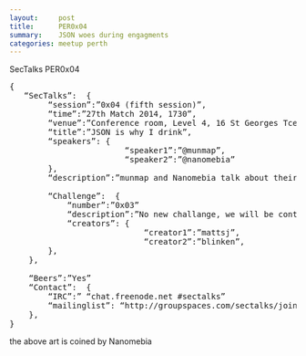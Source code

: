 ```yaml
---
layout:     post
title:      PER0x04 
summary:    JSON woes during engagments
categories: meetup perth
---
```

SecTalks PER0x04

<pre>
{
   “SecTalks”:  {
        “session”:”0x04 (fifth session)”,
        “time”:”27th Match 2014, 1730”,
        “venue”:”Conference room, Level 4, 16 St Georges Tce”,
        “title”:”JSON is why I drink”,   
        “speakers”: {
                        “speaker1”:”@munmap”,
                        “speaker2”:”@nanomebia”
        },
        “description”:”munmap and Nanomebia talk about their JSON woes during engagments”,

        “Challenge”:  {
            “number”:”0x03”
            “description”:”No new challange, we will be continuing with the previous challenge”,
            “creators”: {
                            “creator1”:”mattsj”,
                            “creator2”:”blinken”,
        },   
    },
   
    “Beers”:”Yes”
    “Contact”:  {
        “IRC”:” “chat.freenode.net #sectalks”
        “mailinglist”: “http://groupspaces.com/sectalks/join/”,
    },
}
</pre>
the above art is coined by Nanomebia

